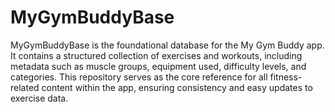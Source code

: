 # MyGymBuddyBase
MyGymBuddyBase is the foundational database for the My Gym Buddy app. It contains a structured collection of exercises and workouts, including metadata such as muscle groups, equipment used, difficulty levels, and categories. This repository serves as the core reference for all fitness-related content within the app, ensuring consistency and easy updates to exercise data.
